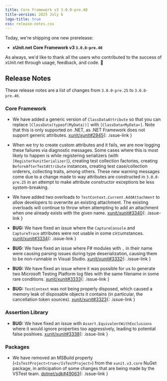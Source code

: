 ```yaml
---
title: Core Framework v3 3.0.0-pre.40
title-version: 2025 July 6
logo-title: true
css: release-notes.css
---
```


Today, we're shipping one new prerelease:

* **xUnit.net Core Framework v3 `3.0.0-pre.40`**

As always, we'd like to thank all the users who contributed to the success of xUnit.net through usage, feedback, and code. 🎉

## Release Notes

These release notes are a list of changes from `3.0.0-pre.25` to `3.0.0-pre.40`.

### Core Framework

* We have added a generic version of `ClassDataAttribute` so that you can replace `[ClassData(typeof(MyData))]` with `[ClassData<MyData>]`. Note that this is only supported on .NET, as .NET Framework does not support generic attributes. [xunit/xunit#2945](https://github.com/xunit/xunit/issues/2945){: .issue-link }

* When we try to create custom attributes and it fails, we are now logging these failures via diagnostic messages. Some cases where this is most likely to happen is while registering serializers (with `[RegisterXunitSerializer]`), creating test collection factories, creating `BeforeAfterTestAttribute` instances, creating test case/collection orderers, collecting traits, among others. These new warning messages come due to a change made to way attributes are constructed in `3.0.0-pre.25` in an attempt to make attribute constructor exceptions be less system-breaking.

* We have added two overloads to `TestContext.Current.AddAttachment` to allow developers to overwrite an existing attachment. The existing overloads will continue to throw when attempting to add an attachment when one already exists with the given name. [xunit/xunit#3340](https://github.com/xunit/xunit/issues/3340){: .issue-link }

* **BUG:** We have fixed an issue where the `CaptureConsole` and `CaptureTrace` attributes were not usable in some circumstances. [xunit/xunit#3334](https://github.com/xunit/xunit/issues/3334){: .issue-link }

* **BUG:** We have fixed an issue where F# modules with `,` in their name were causing parsing issues during type deserialization, causing them to be non-runnable in Visual Studio. [xunit/xunit#3332](https://github.com/xunit/xunit/issues/3332){: .issue-link }

* **BUG:** We have fixed an issue where it was possible for us to generate two Microsoft Testing Platform log files with the same filename in some rare conditions. [xunit/xunit#3333](https://github.com/xunit/xunit/issues/3333){: .issue-link }

* **BUG:** `TestContext` was not being properly disposed, which caused a memory leak of disposable objects it contains (in particular, the cancellation token sources). [xunit/xunit#3323](https://github.com/xunit/xunit/issues/3323){: .issue-link }

### Assertion Library

* **BUG:** We have fixed an issue with `Assert.EquivalentWithExclusions` where it would ignore properties too aggressively, leading to potential false positives. [xunit/xunit#3338](https://github.com/xunit/xunit/issues/3338){: .issue-link }

### Packages

* We have removed an MSBuild property (`<IsTestProject>true</IsTestProject>`) from the `xunit.v3.core` NuGet package, in anticipation of some changes that are being made by the VSTest team. [dotnet/sdk#49063](https://github.com/dotnet/sdk/issues/49063){: .issue-link }
